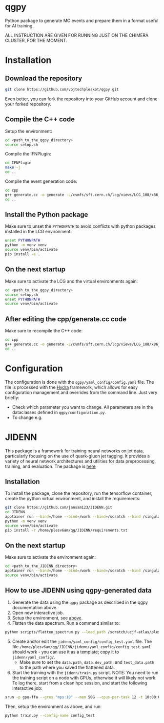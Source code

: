 # qgpy
Python package to generate MC events and prepare them in a format useful for AI training.

ALL INSTRUCTION ARE GIVEN FOR RUNNING JUST ON THE CHIMERA CLUSTER, FOR THE MOMENT.

# Installation

## Download the repository
```bash
git clone https://github.com/vojtechpleskot/qgpy.git
```
Even better, you can fork the repository into your GitHub account and clone your forked repository.

## Compile the C++ code

Setup the environment:
```bash
cd <path_to_the_qgpy_directory>
source setup.sh
```

Compile the IFNPlugin:
```bash
cd IFNPlugin
make -j
cd ..
```

Compile the event generation code:
```bash
cd cpp
g++ generate.cc -o generate -L/cvmfs/sft.cern.ch/lcg/views/LCG_108/x86_64-el9-gcc15-opt/lib -lpythia8 -lfastjet -L/cvmfs/sft.cern.ch/lcg/views/LCG_108/x86_64-el9-gcc15-opt/lib64/ -lHepMC3 -L../IFNPlugin/ -lIFNPlugin -I../cxxopts/include/
cd ..
```

## Install the Python package
Make sure to unset the `PYTHONPATH` to avoid conflicts with python packages installed in the LCG environment:
```bash
unset PYTHONPATH
python -m venv venv
source venv/bin/activate
pip install -e .
```

## On the next startup
Make sure to activate the LCG and the virtual environments again:
```bash
cd <path_to_the_qgpy_directory>
source setup.sh
unset PYTHONPATH
source venv/bin/activate
```

## After editing the cpp/generate.cc code
Make sure to recompile the C++ code:
```bash
cd cpp
g++ generate.cc -o generate -L/cvmfs/sft.cern.ch/lcg/views/LCG_108/x86_64-el9-gcc15-opt/lib -lpythia8 -lfastjet -L/cvmfs/sft.cern.ch/lcg/views/LCG_108/x86_64-el9-gcc15-opt/lib64/ -lHepMC3 -L../IFNPlugin/ -lIFNPlugin -I../cxxopts/include/
cd ..
```

# Configuration
The configuration is done with the `qgpy/yaml_config/config.yaml` file.
The file is processed with the [Hydra](https://hydra.cc/docs/intro/) framework, which allows for easy configuration management and overrides from the command line.
Just very briefly:
- Check which parameter you want to change. All parameters are in the dataclasses defined in `qgpy/configuration.py`.
- To change e.g. 

# JIDENN
This package is a framework for training neural networks on jet data, particularly focusing on the use of quark-gluon jet tagging.
It provides a variety of neural network architectures and utilities for data preprocessing, training, and evaluation.
The package is [here](https://github.com/jansam123/JIDENN.git)

## Installation
To install the package, clone the repository, run the tensorflow container, create the python virtual environment, and install the requirements:
```bash
git clone https://github.com/jansam123/JIDENN.git
cd JIDENN
apptainer run --bind=/home --bind=/work --bind=/scratch --bind /singularity/ucjf:/singularity_ucjf --nv /home/jankovys/tensorflow_latest-gpu.sif
python -m venv venv
source venv/bin/activate
pip install -r /home/plesv6am/qg/JIDENN/requirements.txt
```

## On the next startup
Make sure to activate the environment again:
```bash
cd <path_to_the_JIDENN_directory>
apptainer run --bind=/home --bind=/work --bind=/scratch --bind /singularity/ucjf:/singularity_ucjf --nv /home/jankovys/tensorflow_latest-gpu.sif
source venv/bin/activate
```

## How to use JIDENN using qgpy-generated data
1. Generate the data using the `qgpy` package as described in the qgpy documentation above.
2. Open new interactive job.
3. Setup the environment, see [above](#on-the-next-startup-2).
4. Flatten the data spectrum. Run a command similar to:
```bash
python scripts/flatten_spectrum.py --load_path /scratch/ucjf-atlas/plesv6am/qg/data/slice0_0/tf_dataset /scratch/ucjf-atlas/plesv6am/qg/data/slice0_1/tf_dataset /scratch/ucjf-atlas/plesv6am/qg/data/slice0_2/tf_dataset /scratch/ucjf-atlas/plesv6am/qg/data/slice0_3/tf_dataset /scratch/ucjf-atlas/plesv6am/qg/data/slice0_4/tf_dataset /scratch/ucjf-atlas/plesv6am/qg/data/slice0_5/tf_dataset /scratch/ucjf-atlas/plesv6am/qg/data/slice0_6/tf_dataset /scratch/ucjf-atlas/plesv6am/qg/data/slice0_7/tf_dataset /scratch/ucjf-atlas/plesv6am/qg/data/slice0_8/tf_dataset /scratch/ucjf-atlas/plesv6am/qg/data/slice0_9/tf_dataset --save_path /scratch/ucjf-atlas/plesv6am/qg/tf_dataset_flatten --flat_var_lower_limit 1000 --flat_var_upper_limit 1500 --pt_lower_cut 1000 --pt_upper_cut 1500
```
5. Create and/or edit the `jidenn/yaml_config/config_test.yaml` file. The file `/home/plesv6am/qg/JIDENN/jidenn/yaml_config/config_test.yaml` should work - you can use it as a template; copy it to `jidenn/yaml_config/`.
   - Make sure to set the `data.path`, `data.dev_path`, and `test_data.path` to the path where you saved the flattened data.
6. Start the training with the `jidenn/train.py` script.
NOTE: You need to run the training script on a node with GPUs, otherwise it will likely not work.
To log there, start from a clean hpc session, and start the following interactive job:
```bash
srun -p gpu-ffa --gres "mps:10" --mem 50G --cpus-per-task 12 -t 10:00:0 --pty bash -i
```
Then, setup the environment as above, and run:
```bash
python train.py --config-name config_test
```
